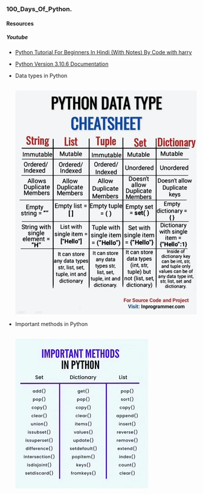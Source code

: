 ### 100_Days_Of_Python.

#### Resources

##### Youtube

- <a href="https://www.youtube.com/watch?v=gfDE2a7MKjA&t=312s">
  Python Tutorial For Beginners In Hindi (With Notes) By Code with harry
  </a>

- <a href="https://docs.python.org/3.10/tutorial/index.html">Python Version 3.10.6 Documentation</a>

* <p>Data types in Python</p>
  </br>
  <img src="/assets/python-data-types.jpg"/>

* <p>Important methods in Python</p>
  </br>
  <img src="/assets/important-methods-in-python.png"/>
